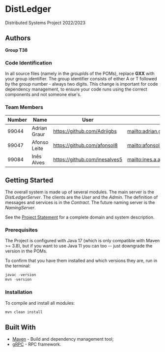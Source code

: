 # DistLedger

Distributed Systems Project 2022/2023

## Authors

**Group T38**

### Code Identification

In all source files (namely in the *groupId*s of the POMs), replace __GXX__ with your group identifier. The group
identifier consists of either A or T followed by the group number - always two digits. This change is important for 
code dependency management, to ensure your code runs using the correct components and not someone else's.

### Team Members


| Number | Name           | User                             | Email                                    |
|--------|----------------|----------------------------------|------------------------------------------|
| 99044  | Adrian Graur   | <https://github.com/Adriigbs>    | <mailto:adrian.graur@tecnico.ulisboa.pt> |
| 99047  | Afonso Leite   | <https://github.com/afonsol8>    | <mailto:afonsoleite@tecnico.ulisboa.pt>  |
| 99084  | Inês Alves     | <https://github.com/inesalves5>  | <mailto:ines.a.alves@tecnico.ulisboa.pt> |

## Getting Started

The overall system is made up of several modules. The main server is the _DistLedgerServer_. The clients are the _User_ 
and the _Admin_. The definition of messages and services is in the _Contract_. The future naming server
is the _NamingServer_.

See the [Project Statement](https://github.com/tecnico-distsys/DistLedger) for a complete domain and system description.

### Prerequisites

The Project is configured with Java 17 (which is only compatible with Maven >= 3.8), but if you want to use Java 11 you
can too -- just downgrade the version in the POMs.

To confirm that you have them installed and which versions they are, run in the terminal:

```s
javac -version
mvn -version
```

### Installation

To compile and install all modules:

```s
mvn clean install
```

## Built With

* [Maven](https://maven.apache.org/) - Build and dependency management tool;
* [gRPC](https://grpc.io/) - RPC framework.
